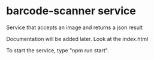 # barcode-scanner service

Service that accepts an image and returns a json result

Documentation will be added later.
Look at the index.html


To start the service, type "npm run start".